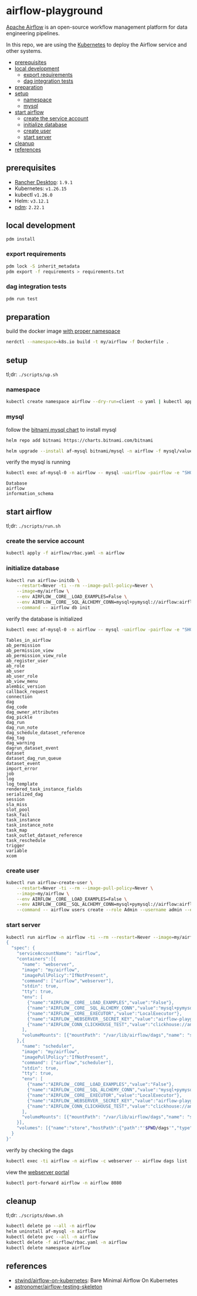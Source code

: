 # airflow-playground <!-- omit in toc -->

[Apache Airflow](https://airflow.apache.org) is an open-source workflow management platform for data engineering pipelines.

In this repo, we are using the [Kubernetes](https://kubernetes.io/) to deploy the Airflow service and other systems.

- [prerequisites](#prerequisites)
- [local development](#local-development)
  - [export requirements](#export-requirements)
  - [dag integration tests](#dag-integration-tests)
- [preparation](#preparation)
- [setup](#setup)
  - [namespace](#namespace)
  - [mysql](#mysql)
- [start airflow](#start-airflow)
  - [create the service account](#create-the-service-account)
  - [initialize database](#initialize-database)
  - [create user](#create-user)
  - [start server](#start-server)
- [cleanup](#cleanup)
- [references](#references)

## prerequisites

- [Rancher Desktop](https://github.com/rancher-sandbox/rancher-desktop): `1.9.1`
- Kubernetes: `v1.26.15`
- kubectl `v1.26.0`
- Helm: `v3.12.1`
- [pdm](https://github.com/pdm-project/pdm): `2.22.1`

## local development

```sh
pdm install
```

### export requirements

```sh
pdm lock -S inherit_metadata
pdm export -f requirements > requirements.txt
```

### dag integration tests

```sh
pdm run test
```

## preparation

build the docker image [with proper namespace](https://github.com/rancher-sandbox/rancher-desktop/issues/952#issuecomment-1049434115)

```sh
nerdctl --namespace=k8s.io build -t my/airflow -f Dockerfile .
```

## setup

tl;dr: `./scripts/up.sh`

### namespace

```sh
kubectl create namespace airflow --dry-run=client -o yaml | kubectl apply -f -
```

### mysql

follow the [bitnami mysql chart](https://github.com/bitnami/charts/tree/master/bitnami/mysql) to install mysql

```sh
helm repo add bitnami https://charts.bitnami.com/bitnami
```

```sh
helm upgrade --install af-mysql bitnami/mysql -n airflow -f mysql/values.yaml
```

verify the mysql is running

```sh
kubectl exec af-mysql-0 -n airflow -- mysql -uairflow -pairflow -e "SHOW DATABASES"
```

```
Database
airflow
information_schema
```

## start airflow

tl;dr: `./scripts/run.sh`

### create the service account

```sh
kubectl apply -f airflow/rbac.yaml -n airflow
```

### initialize database

```sh
kubectl run airflow-initdb \
    --restart=Never -ti --rm --image-pull-policy=Never \
    --image=my/airflow \
    --env AIRFLOW__CORE__LOAD_EXAMPLES=False \
    --env AIRFLOW__CORE__SQL_ALCHEMY_CONN=mysql+pymysql://airflow:airflow@af-mysql.airflow/airflow \
    --command -- airflow db init
```

verify the database is initialized

```sh
kubectl exec af-mysql-0 -n airflow -- mysql -uairflow -pairflow -e "SHOW TABLES IN airflow"
```

```
Tables_in_airflow
ab_permission
ab_permission_view
ab_permission_view_role
ab_register_user
ab_role
ab_user
ab_user_role
ab_view_menu
alembic_version
callback_request
connection
dag
dag_code
dag_owner_attributes
dag_pickle
dag_run
dag_run_note
dag_schedule_dataset_reference
dag_tag
dag_warning
dagrun_dataset_event
dataset
dataset_dag_run_queue
dataset_event
import_error
job
log
log_template
rendered_task_instance_fields
serialized_dag
session
sla_miss
slot_pool
task_fail
task_instance
task_instance_note
task_map
task_outlet_dataset_reference
task_reschedule
trigger
variable
xcom
```

### create user

```sh
kubectl run airflow-create-user \
    --restart=Never -ti --rm --image-pull-policy=Never \
    --image=my/airflow \
    --env AIRFLOW__CORE__LOAD_EXAMPLES=False \
    --env AIRFLOW__CORE__SQL_ALCHEMY_CONN=mysql+pymysql://airflow:airflow@af-mysql.airflow/airflow \
    --command -- airflow users create --role Admin --username admin --email admin --firstname admin --lastname admin --password admin
```

### start server

```sh
kubectl run airflow -n airflow -ti --rm --restart=Never --image=my/airflow --overrides='
{
  "spec": {
    "serviceAccountName": "airflow",
    "containers":[{
      "name": "webserver",
      "image": "my/airflow",
      "imagePullPolicy":"IfNotPresent",
      "command": ["airflow","webserver"],
      "stdin": true,
      "tty": true,
      "env": [
        {"name":"AIRFLOW__CORE__LOAD_EXAMPLES","value":"False"},
        {"name":"AIRFLOW__CORE__SQL_ALCHEMY_CONN","value":"mysql+pymysql://airflow:airflow@af-mysql.airflow/airflow"},
        {"name":"AIRFLOW__CORE__EXECUTOR","value":"LocalExecutor"},
        {"name":"AIRFLOW__WEBSERVER__SECRET_KEY","value":"airflow-playground"},
        {"name":"AIRFLOW_CONN_CLICKHOUSE_TEST","value":"clickhouse://analytics:admin@clickhouse-repl-05.chns:9000/test"}
      ],
      "volumeMounts": [{"mountPath": "/var/lib/airflow/dags","name": "store"}]
    },{
      "name": "scheduler",
      "image": "my/airflow",
      "imagePullPolicy":"IfNotPresent",
      "command": ["airflow","scheduler"],
      "stdin": true,
      "tty": true,
      "env": [
        {"name":"AIRFLOW__CORE__LOAD_EXAMPLES","value":"False"},
        {"name":"AIRFLOW__CORE__SQL_ALCHEMY_CONN","value":"mysql+pymysql://airflow:airflow@af-mysql.airflow/airflow"},
        {"name":"AIRFLOW__CORE__EXECUTOR","value":"LocalExecutor"},
        {"name":"AIRFLOW__WEBSERVER__SECRET_KEY","value":"airflow-playground"},
        {"name":"AIRFLOW_CONN_CLICKHOUSE_TEST","value":"clickhouse://analytics:admin@clickhouse-repl-05.chns:9000/test"}
      ],
      "volumeMounts": [{"mountPath": "/var/lib/airflow/dags","name": "store"}]
    }],
    "volumes": [{"name":"store","hostPath":{"path":"'$PWD/dags'","type":"Directory"}}]
  }
}'
```

verify by checking the dags

```sh
kubectl exec -ti airflow -n airflow -c webserver -- airflow dags list
```

view the [webserver portal](http://localhost:8080/)

```sh
kubectl port-forward airflow -n airflow 8080
```

## cleanup

tl;dr: `./scripts/down.sh`

```sh
kubectl delete po --all -n airflow
helm uninstall af-mysql -n airflow
kubectl delete pvc --all -n airflow
kubectl delete -f airflow/rbac.yaml -n airflow
kubectl delete namespace airflow
```

## references

- [stwind/airflow-on-kubernetes](https://github.com/stwind/airflow-on-kubernetes): Bare Minimal Airflow On Kubernetes
- [astronomer/airflow-testing-skeleton](https://github.com/astronomer/airflow-testing-skeleton)
